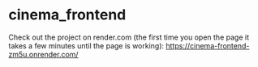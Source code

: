# cinema_frontend



Check out the project on render.com (the first time you open the page it takes a few minutes until the page is working): 
https://cinema-frontend-zm5u.onrender.com/
